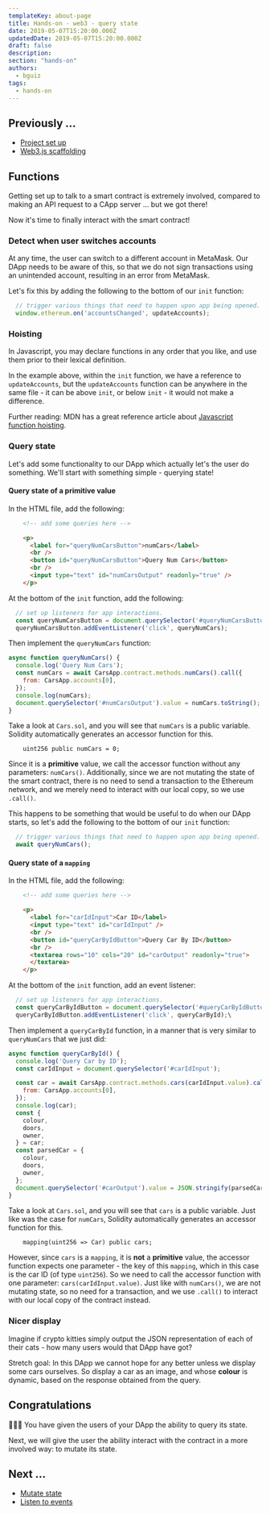 ```yaml
---
templateKey: about-page
title: Hands-on - web3 - query state
date: 2019-05-07T15:20:00.000Z
updatedDate: 2019-05-07T15:20:00.000Z
draft: false
description:
section: "hands-on"
authors:
  - bguiz
tags:
  - hands-on
---
```


## Previously &hellip;

- [Project set up](/hands-on/web3/project-setup/)
- [Web3.js scaffolding](/hands-on/web3/scaffold/)

## Functions

Getting set up to talk to a smart contract is extremely involved,
compared to making an API request to a CApp server &hellip;
but we got there!

Now it's time to finally interact with the smart contract!

### Detect when user switches accounts

At any time, the user can switch to a different account in MetaMask.
Our DApp needs to be aware of this, so that we do not sign transactions
using an unintended account, resulting in an error from MetaMask.

Let's fix this by adding the following to the bottom of our `init` function:

```javascript
  // trigger various things that need to happen upon app being opened.
  window.ethereum.on('accountsChanged', updateAccounts);

```

### Hoisting

In Javascript, you may declare functions in any order that you like,
and use them prior to their lexical definition.

In the example above, within the `init` function,
we have a reference to `updateAccounts`,
but the `updateAccounts` function can be anywhere in the same file -
it can be above `init`, or below `init` -
it would not make a difference.

Further reading:
MDN has a great reference article about
[Javascript function hoisting](https://developer.mozilla.org/en-US/docs/Glossary/Hoisting).

### Query state

Let's add some functionality to our DApp which actually let's the user do
something.
We'll start with something simple - querying state!

#### Query state of a primitive value

In the HTML file, add the following:

```html
    <!-- add some queries here -->

    <p>
      <label for="queryNumCarsButton">numCars</label>
      <br />
      <button id="queryNumCarsButton">Query Num Cars</button>
      <br />
      <input type="text" id="numCarsOutput" readonly="true" />
    </p>

```

At the bottom of the `init` function, add the following:

```javascript
  // set up listeners for app interactions.
  const queryNumCarsButton = document.querySelector('#queryNumCarsButton');
  queryNumCarsButton.addEventListener('click', queryNumCars);

```

Then implement the `queryNumCars` function:

```javascript
async function queryNumCars() {
  console.log('Query Num Cars');
  const numCars = await CarsApp.contract.methods.numCars().call({
    from: CarsApp.accounts[0],
  });
  console.log(numCars);
  document.querySelector('#numCarsOutput').value = numCars.toString();
}

```

Take a look at `Cars.sol`, and you will see that `numCars` is a public variable.
Solidity automatically generates an accessor function for this.

```solidity
    uint256 public numCars = 0;

```

Since it is a **primitive** value,
we call the accessor function without any parameters: `numCars()`.
Additionally, since we are not mutating the state of the smart contract,
there is no need to send a transaction to the Ethereum network,
and we merely need to interact with our local copy, so we use `.call()`.

This happens to be something that would be useful to do when our DApp starts,
so let's add the following to the bottom of our `init` function:

```javascript
  // trigger various things that need to happen upon app being opened.
  await queryNumCars();

```

#### Query state of a `mapping`

In the HTML file, add the following:

```html
    <!-- add some queries here -->

    <p>
      <label for="carIdInput">Car ID</label>
      <input type="text" id="carIdInput" />
      <br />
      <button id="queryCarByIdButton">Query Car By ID</button>
      <br />
      <textarea rows="10" cols="20" id="carOutput" readonly="true">
      </textarea>
    </p>

```

At the bottom of the `init` function, add an event listener:

```javascript
  // set up listeners for app interactions.
  const queryCarByIdButton = document.querySelector('#queryCarByIdButton');
  queryCarByIdButton.addEventListener('click', queryCarById);\

```

Then implement a `queryCarById` function,
in a manner that is very similar to `queryNumCars` that we just did:

```javascript
async function queryCarById() {
  console.log('Query Car by ID');
  const carIdInput = document.querySelector('#carIdInput');

  const car = await CarsApp.contract.methods.cars(carIdInput.value).call({
    from: CarsApp.accounts[0],
  });
  console.log(car);
  const {
    colour,
    doors,
    owner,
  } = car;
  const parsedCar = {
    colour,
    doors,
    owner,
  };
  document.querySelector('#carOutput').value = JSON.stringify(parsedCar, undefined, 2);
}

```

Take a look at `Cars.sol`, and you will see that `cars` is a public variable.
Just like was the case for `numCars`,
Solidity automatically generates an accessor function for this.

```solidity
    mapping(uint256 => Car) public cars;

```

However, since `cars` is a `mapping`, it is **not** a **primitive** value,
the accessor function expects one parameter -
the key of this `mapping`, which in this case is the car ID (of type `uint256`).
So we need to call the accessor function with one parameter:
`cars(carIdInput.value)`.
Just like with `numCars()`, we are not mutating state,
so no need for a transaction, and we use `.call()` to interact with
our local copy of the contract instead.

### Nicer display

Imagine if crypto kitties simply output the JSON representation of
each of their cats - how many users would that DApp have got?

Stretch goal:
In this DApp we cannot hope for any better unless we display some
cars ourselves.
So display a car as an image, and whose **colour** is dynamic,
based on the response obtained from the query.

## Congratulations

🎉🎉🎉 You have given the users of your DApp the ability to query its state.

Next, we will give the user the ability interact with the contract in
a more involved way:
to mutate its state.

## Next &hellip;

- [Mutate state](/hands-on/web3/mutate-state/)
- [Listen to events](/hands-on/web3/listen-events/)
